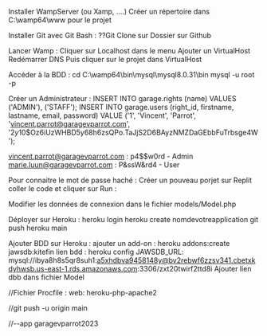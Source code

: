 Installer WampServer (ou Xamp, ....)
Créer un répertoire dans C:\wamp64\www pour le projet

Installer Git avec Git Bash : 
??Git Clone sur Dossier sur Github

Lancer Wamp : Cliquer sur Localhost dans le menu
Ajouter un VirtualHost
Redémarrer DNS
Puis cliquer sur le projet dans VirtualHost

Accéder à la BDD : 
cd C:\wamp64\bin\mysql\mysql8.0.31\bin
mysql -u root -p

Créer un Administrateur : 
INSERT INTO garage.rights (name) VALUES
('ADMIN'),
('STAFF');
INSERT INTO garage.users (right_id, firstname, lastname, email, password) VALUE
('1', 'Vincent', 'Parrot', 'vincent.parrot@garagevparrot.com', '$2y$10$Oz6iUzWHBD5y68h6zsQPo.TaJjS2D6BAyzNMZDaGEbbFuTrbsge4W');

vincent.parrot@garagevparrot.com : p4$$w0rd - Admin
marie.luun@garagevparrot.com : P&ssW&rd4 - User

Pour connaitre le mot de passe haché : 
Créer un pouveau porjet sur Replit coller le code et cliquer sur Run : 
<?php
$password = 'P&ssW&rd4';
$encrypted_password = password_hash($password, PASSWORD_BCRYPT);
echo $encrypted_password;
?>

Modifier les données de connexion dans le fichier models/Model.php

Déployer sur Heroku : 
heroku login
heroku create nomdevotreapplication
git push heroku main

Ajouter BDD sur Heroku : 
ajouter un add-on : heroku addons:create jawsdb:kitefin
lien bdd : heroku config
JAWSDB_URL: mysql://ibya8h8s5qr8suh1:a5xhdbva9458148y@bv2rebwf6zzsv341.cbetxkdyhwsb.us-east-1.rds.amazonaws.com:3306/zxt20twirf2ttd8i
Ajouter lien dbb dans fichier Model

//Fichier Procfile : 
web: heroku-php-apache2

//git push -u origin main

//--app garagevparrot2023





 


